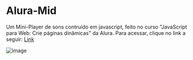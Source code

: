 # Alura-Mid
Um Mini-Player de sons contruído em javascript, feito no curso "JavaScript para Web: Crie páginas dinâmicas" da Alura.
Para acessar, clique no link a seguir: <a href="https://gabrielgcb.github.io/alura-mid/" target="_blank">Link</a>


![image](https://github.com/gabrielgcb/alura-mid/assets/109290690/a23d64b5-e0fa-465d-9506-dba2398413af)


